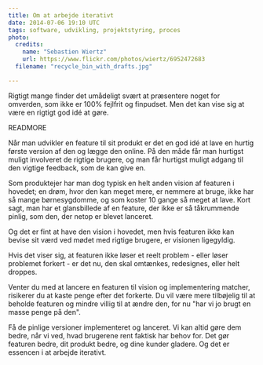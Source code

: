 ```yaml
---
title: Om at arbejde iterativt
date: 2014-07-06 19:10 UTC
tags: software, udvikling, projektstyring, proces
photo:
  credits:
    name: "Sebastien Wiertz"
    url: https://www.flickr.com/photos/wiertz/6952472683
  filename: "recycle_bin_with_drafts.jpg"

---
```


Rigtigt mange finder det umådeligt svært at præsentere noget for omverden, som ikke er 100% fejlfrit og finpudset. Men det kan vise sig at være en rigtigt god idé at gøre.

READMORE

Når man udvikler en feature til sit produkt er det en god idé at lave en hurtig første version af den og lægge den online. På den måde får man hurtigst muligt involveret de rigtige brugere, og man får hurtigst muligt adgang til den vigtige feedback, som de kan give en.

Som produktejer har man dog typisk en helt anden vision af featuren i hovedet; en drøm, hvor den kan meget mere, er nemmere at bruge, ikke har så mange børnesygdomme, og som koster 10 gange så meget at lave. Kort sagt, man har et glansbillede af en feature, der ikke er så tåkrummende pinlig, som den, der netop er blevet lanceret.

Og det er fint at have den vision i hovedet, men hvis featuren ikke kan bevise sit værd ved mødet med rigtige brugere, er visionen ligegyldig.

Hvis det viser sig, at featuren ikke løser et reelt problem - eller løser problemet forkert - er det nu, den skal omtænkes, redesignes, eller helt droppes.

Venter du med at lancere en featuren til vision og implementering matcher, risikerer du at kaste penge efter det forkerte. Du vil være mere tilbøjelig til at beholde featuren og mindre villig til at ændre den, for nu "har vi jo brugt en masse penge på den".

Få de pinlige versioner implementeret og lanceret. Vi kan altid gøre dem bedre, når vi ved, hvad brugerene rent faktisk har behov for. Det gør featuren bedre, dit produkt bedre, og dine kunder gladere. Og det er essencen i at arbejde iterativt.
